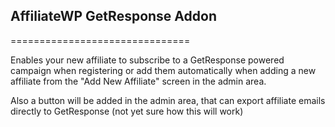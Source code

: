 ## AffiliateWP GetResponse Addon ##
===============================

Enables your new affiliate to subscribe to a GetResponse powered campaign when registering or add them automatically when adding a new affiliate from the "Add New Affiliate" screen in the admin area.

Also a button will be added in the admin area, that can export affiliate emails directly to GetResponse (not yet sure how this will work)
